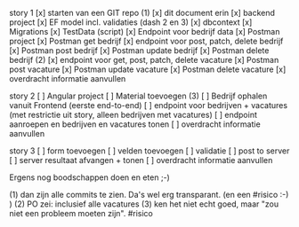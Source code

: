 story 1 
[x] starten van een GIT repo (1)
[x] dit document erin
[x] backend project 
[x] EF model incl. validaties (dash 2 en 3)
[x] dbcontext
[x] Migrations
[x] TestData (script)
[x] Endpoint voor bedrijf data
[x] Postman project
[x] Postman get bedrijf
[x] endpoint voor post, patch, delete bedrijf
[x] Postman post bedrijf
[x] Postman update bedrijf
[x] Postman delete bedrijf (2)
[x] endpoint voor get, post, patch, delete vacature
[x] Postman post vacature
[x] Postman update vacature
[x] Postman delete vacature
[x] overdracht informatie aanvullen

story 2
[ ] Angular project
[ ] Material toevoegen (3)
[ ] Bedrijf ophalen vanuit Frontend (eerste end-to-end)
[ ] endpoint voor bedrijven + vacatures (met restrictie uit story, alleen bedrijven met vacatures)
[ ] endpoint aanroepen en bedrijven en vacatures tonen
[ ] overdracht informatie aanvullen

story 3
[ ] form toevoegen
[ ] velden toevoegen
[ ] validatie
[ ] post to server
[ ] server resultaat afvangen + tonen
[ ] overdracht informatie aanvullen

Ergens nog boodschappen doen en eten ;-)

(1) dan zijn alle commits te zien. Da's wel erg transparant. (en een #risico :-) )
(2) PO zei: inclusief alle vacatures
(3) ken het niet echt goed, maar "zou niet een probleem moeten zijn". #risico
